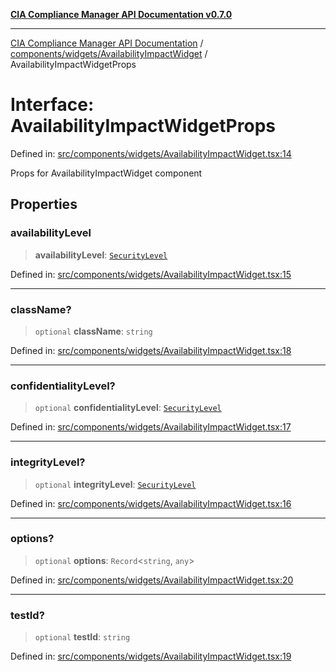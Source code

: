 [**CIA Compliance Manager API Documentation v0.7.0**](../../../../README.md)

***

[CIA Compliance Manager API Documentation](../../../../modules.md) / [components/widgets/AvailabilityImpactWidget](../README.md) / AvailabilityImpactWidgetProps

# Interface: AvailabilityImpactWidgetProps

Defined in: [src/components/widgets/AvailabilityImpactWidget.tsx:14](https://github.com/Hack23/cia-compliance-manager/blob/a904e43458f81faf7066f9da9fc149cc9f6e236d/src/components/widgets/AvailabilityImpactWidget.tsx#L14)

Props for AvailabilityImpactWidget component

## Properties

### availabilityLevel

> **availabilityLevel**: [`SecurityLevel`](../../../../types/cia/type-aliases/SecurityLevel.md)

Defined in: [src/components/widgets/AvailabilityImpactWidget.tsx:15](https://github.com/Hack23/cia-compliance-manager/blob/a904e43458f81faf7066f9da9fc149cc9f6e236d/src/components/widgets/AvailabilityImpactWidget.tsx#L15)

***

### className?

> `optional` **className**: `string`

Defined in: [src/components/widgets/AvailabilityImpactWidget.tsx:18](https://github.com/Hack23/cia-compliance-manager/blob/a904e43458f81faf7066f9da9fc149cc9f6e236d/src/components/widgets/AvailabilityImpactWidget.tsx#L18)

***

### confidentialityLevel?

> `optional` **confidentialityLevel**: [`SecurityLevel`](../../../../types/cia/type-aliases/SecurityLevel.md)

Defined in: [src/components/widgets/AvailabilityImpactWidget.tsx:17](https://github.com/Hack23/cia-compliance-manager/blob/a904e43458f81faf7066f9da9fc149cc9f6e236d/src/components/widgets/AvailabilityImpactWidget.tsx#L17)

***

### integrityLevel?

> `optional` **integrityLevel**: [`SecurityLevel`](../../../../types/cia/type-aliases/SecurityLevel.md)

Defined in: [src/components/widgets/AvailabilityImpactWidget.tsx:16](https://github.com/Hack23/cia-compliance-manager/blob/a904e43458f81faf7066f9da9fc149cc9f6e236d/src/components/widgets/AvailabilityImpactWidget.tsx#L16)

***

### options?

> `optional` **options**: `Record`\<`string`, `any`\>

Defined in: [src/components/widgets/AvailabilityImpactWidget.tsx:20](https://github.com/Hack23/cia-compliance-manager/blob/a904e43458f81faf7066f9da9fc149cc9f6e236d/src/components/widgets/AvailabilityImpactWidget.tsx#L20)

***

### testId?

> `optional` **testId**: `string`

Defined in: [src/components/widgets/AvailabilityImpactWidget.tsx:19](https://github.com/Hack23/cia-compliance-manager/blob/a904e43458f81faf7066f9da9fc149cc9f6e236d/src/components/widgets/AvailabilityImpactWidget.tsx#L19)
